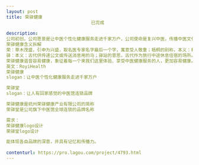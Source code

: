 ```yaml
---                
layout: post       
title: 荣驿健康
                                已完成
           
description: 
公司初创，公司愿景是让中医个性化健康服务走进千家万户，公司使命是复兴中医，传播中医文化，弘扬中医国粹。
荣驿健康含义拆解
荣：草木茂盛，引申为兴盛，取名医专家名字最后一个字，寓意受人敬重；梧桐的别称，本义：梧桐。又金文字形，象两支如火把相互照耀的花朵或穗头形。
驿：本义：古代供传递公文或传送消息用的马；驿站的意思，古代作为旅行中途休息住宿的场所。寓意每个在外打拼或漂泊的人，失去了健康，丢掉了信仰，也牺牲了与亲人陪伴的时光，路过驿站歇息的时候，享受中医健康服务和人文关怀，放下疲惫，获得健康，有种回家的感觉，倍感亲切和温暖。
荣驿健康谐音容易健康，象征着每一个来我们这里体验、享受中医健康服务的人，更加容易健康。也象征着我们的核心竞争力不可复制。
英文：RoyiHealth
荣驿健康
slogan：让中医个性化健康服务走进千家万户

荣驿堂
slogan：让人有回家感觉的中医馆连锁品牌

荣驿健康是杭州荣驿健康产业有限公司的简称
荣驿堂是公司旗下中医馆全球连锁的品牌名称

需求：
荣驿健康logo设计
荣驿堂logo设计

能体现各自品牌的深意，并具有记忆和传播力。
     
contenturl: https://pro.lagou.com/project/4793.html      
---                 
```

